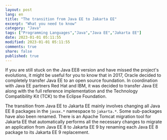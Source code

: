 ```yaml
---
layout: post
lang: en
title: "The transition from Java EE to Jakarta EE"
excerpt: "What you need to know"
category: "Java"
tags: ["Programming Languages","Java","Java EE","Jakarta EE"]
date: 2023-01-01 05:11:55
modified: 2023-01-01 05:11:55
comments: true
share: false
published: true
---
```



If you are still stuck on the Java EE8 version and have missed the project's evolutions, it might be useful for you to know that in 2017, Oracle decided to completely transfer Java EE to an open source foundation. In coordination with Java EE partners Red Hat and IBM, it was decided to transfer Java EE along with the full reference implementation and the Technology Compatibility Kit (TCK) to the Eclipse Foundation.

The transition from Java EE to Jakarta EE mainly involves changing all Java EE 8 packages in the `javax.*` namespace to `jakarta.*`. Some sub-packages have also been renamed. There is an Apache Tomcat migration tool for Jakarta EE that automatically performs all the necessary changes to migrate an application from Java EE 8 to Jakarta EE 9 by renaming each Java EE 8 package to its Jakarta EE 9 replacement.


